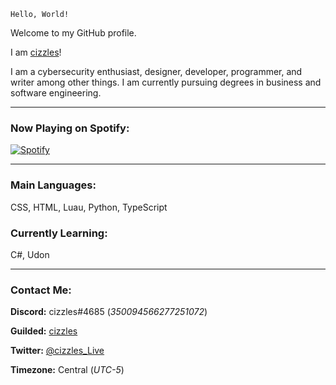 `Hello, World!`

Welcome to my GitHub profile.

I am [cizzles](https://github.com/cizzles)!

I am a cybersecurity enthusiast, designer, developer, programmer, and writer among other things. I am currently pursuing degrees in business and software engineering.

---

### Now Playing on Spotify:

[![Spotify](https://cizzles-now-playing-on-spotify.vercel.app/api/spotify)](https://open.spotify.com/user/apaig6ltu8b8w8ybkg8xa4n66)

---

### Main Languages:

CSS, HTML, Luau, Python, TypeScript

### Currently Learning:

C#, Udon

---

### Contact Me:

**Discord:** cizzles#4685 (*350094566277251072*)

**Guilded:** [cizzles](https://www.guilded.gg/u/cizzles)

**Twitter:** [@cizzles_Live](https://twitter.com/cizzles_Live)

**Timezone:** Central (*UTC-5*)
